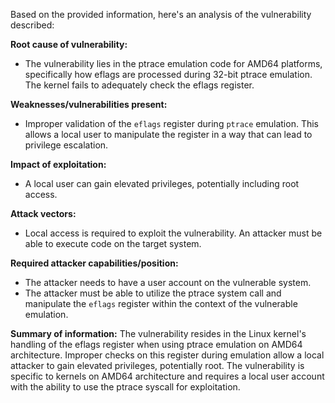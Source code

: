 Based on the provided information, here's an analysis of the vulnerability described:

**Root cause of vulnerability:**

*   The vulnerability lies in the ptrace emulation code for AMD64 platforms, specifically how eflags are processed during 32-bit ptrace emulation. The kernel fails to adequately check the eflags register.

**Weaknesses/vulnerabilities present:**

*   Improper validation of the `eflags` register during `ptrace` emulation. This allows a local user to manipulate the register in a way that can lead to privilege escalation.

**Impact of exploitation:**

*   A local user can gain elevated privileges, potentially including root access.

**Attack vectors:**

*   Local access is required to exploit the vulnerability. An attacker must be able to execute code on the target system.

**Required attacker capabilities/position:**

*   The attacker needs to have a user account on the vulnerable system.
*   The attacker must be able to utilize the ptrace system call and manipulate the `eflags` register within the context of the vulnerable emulation.

**Summary of information:**
The vulnerability resides in the Linux kernel's handling of the eflags register when using ptrace emulation on AMD64 architecture. Improper checks on this register during emulation allow a local attacker to gain elevated privileges, potentially root. The vulnerability is specific to kernels on AMD64 architecture and requires a local user account with the ability to use the ptrace syscall for exploitation.